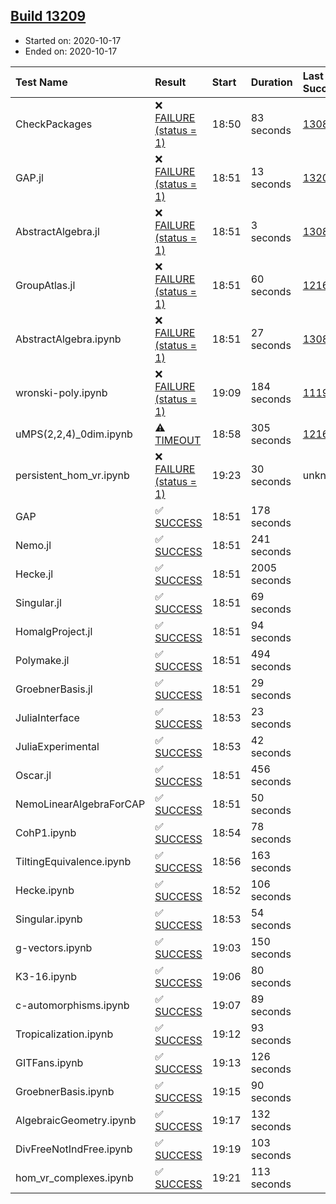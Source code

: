 ## [Build 13209](https://oscarci.mathematik.uni-kl.de/job/oscar/13209/)

* Started on: 2020-10-17
* Ended on: 2020-10-17

| Test Name    | Result | Start | Duration | Last Success | First Failure |
|:-------------|:-------|:------|:---------|:-------------|:--------------|
| CheckPackages | ❌ [FAILURE (status = 1)](https://oscarci.mathematik.uni-kl.de/job/oscar/13209/artifact/logs/build-13209/CheckPackages.log) | 18:50 | 83 seconds | [13085](https://oscarci.mathematik.uni-kl.de/job/oscar/13085/) | [13086](https://oscarci.mathematik.uni-kl.de/job/oscar/13086/) |
| GAP.jl | ❌ [FAILURE (status = 1)](https://oscarci.mathematik.uni-kl.de/job/oscar/13209/artifact/logs/build-13209/GAP.jl.log) | 18:51 | 13 seconds | [13208](https://oscarci.mathematik.uni-kl.de/job/oscar/13208/) | [13209](https://oscarci.mathematik.uni-kl.de/job/oscar/13209/) |
| AbstractAlgebra.jl | ❌ [FAILURE (status = 1)](https://oscarci.mathematik.uni-kl.de/job/oscar/13209/artifact/logs/build-13209/AbstractAlgebra.jl.log) | 18:51 | 3 seconds | [13085](https://oscarci.mathematik.uni-kl.de/job/oscar/13085/) | [13086](https://oscarci.mathematik.uni-kl.de/job/oscar/13086/) |
| GroupAtlas.jl | ❌ [FAILURE (status = 1)](https://oscarci.mathematik.uni-kl.de/job/oscar/13209/artifact/logs/build-13209/GroupAtlas.jl.log) | 18:51 | 60 seconds | [12167](https://oscarci.mathematik.uni-kl.de/job/oscar/12167/) | [12168](https://oscarci.mathematik.uni-kl.de/job/oscar/12168/) |
| AbstractAlgebra.ipynb | ❌ [FAILURE (status = 1)](https://oscarci.mathematik.uni-kl.de/job/oscar/13209/artifact/logs/build-13209/AbstractAlgebra.ipynb.log) | 18:51 | 27 seconds | [13085](https://oscarci.mathematik.uni-kl.de/job/oscar/13085/) | [13086](https://oscarci.mathematik.uni-kl.de/job/oscar/13086/) |
| wronski-poly.ipynb | ❌ [FAILURE (status = 1)](https://oscarci.mathematik.uni-kl.de/job/oscar/13209/artifact/logs/build-13209/wronski-poly.ipynb.log) | 19:09 | 184 seconds | [11192](https://oscarci.mathematik.uni-kl.de/job/oscar/11192/) | [11193](https://oscarci.mathematik.uni-kl.de/job/oscar/11193/) |
| uMPS(2,2,4)_0dim.ipynb | ⚠ [TIMEOUT](https://oscarci.mathematik.uni-kl.de/job/oscar/13209/artifact/logs/build-13209/uMPS-2-2-4-_0dim.ipynb.log) | 18:58 | 305 seconds | [12167](https://oscarci.mathematik.uni-kl.de/job/oscar/12167/) | [12168](https://oscarci.mathematik.uni-kl.de/job/oscar/12168/) |
| persistent_hom_vr.ipynb | ❌ [FAILURE (status = 1)](https://oscarci.mathematik.uni-kl.de/job/oscar/13209/artifact/logs/build-13209/persistent_hom_vr.ipynb.log) | 19:23 | 30 seconds | unknown | unknown |
| GAP | ✅ [SUCCESS](https://oscarci.mathematik.uni-kl.de/job/oscar/13209/artifact/logs/build-13209/GAP.log) | 18:51 | 178 seconds |  |  |
| Nemo.jl | ✅ [SUCCESS](https://oscarci.mathematik.uni-kl.de/job/oscar/13209/artifact/logs/build-13209/Nemo.jl.log) | 18:51 | 241 seconds |  |  |
| Hecke.jl | ✅ [SUCCESS](https://oscarci.mathematik.uni-kl.de/job/oscar/13209/artifact/logs/build-13209/Hecke.jl.log) | 18:51 | 2005 seconds |  |  |
| Singular.jl | ✅ [SUCCESS](https://oscarci.mathematik.uni-kl.de/job/oscar/13209/artifact/logs/build-13209/Singular.jl.log) | 18:51 | 69 seconds |  |  |
| HomalgProject.jl | ✅ [SUCCESS](https://oscarci.mathematik.uni-kl.de/job/oscar/13209/artifact/logs/build-13209/HomalgProject.jl.log) | 18:51 | 94 seconds |  |  |
| Polymake.jl | ✅ [SUCCESS](https://oscarci.mathematik.uni-kl.de/job/oscar/13209/artifact/logs/build-13209/Polymake.jl.log) | 18:51 | 494 seconds |  |  |
| GroebnerBasis.jl | ✅ [SUCCESS](https://oscarci.mathematik.uni-kl.de/job/oscar/13209/artifact/logs/build-13209/GroebnerBasis.jl.log) | 18:51 | 29 seconds |  |  |
| JuliaInterface | ✅ [SUCCESS](https://oscarci.mathematik.uni-kl.de/job/oscar/13209/artifact/logs/build-13209/JuliaInterface.log) | 18:53 | 23 seconds |  |  |
| JuliaExperimental | ✅ [SUCCESS](https://oscarci.mathematik.uni-kl.de/job/oscar/13209/artifact/logs/build-13209/JuliaExperimental.log) | 18:53 | 42 seconds |  |  |
| Oscar.jl | ✅ [SUCCESS](https://oscarci.mathematik.uni-kl.de/job/oscar/13209/artifact/logs/build-13209/Oscar.jl.log) | 18:51 | 456 seconds |  |  |
| NemoLinearAlgebraForCAP | ✅ [SUCCESS](https://oscarci.mathematik.uni-kl.de/job/oscar/13209/artifact/logs/build-13209/NemoLinearAlgebraForCAP.log) | 18:51 | 50 seconds |  |  |
| CohP1.ipynb | ✅ [SUCCESS](https://oscarci.mathematik.uni-kl.de/job/oscar/13209/artifact/logs/build-13209/CohP1.ipynb.log) | 18:54 | 78 seconds |  |  |
| TiltingEquivalence.ipynb | ✅ [SUCCESS](https://oscarci.mathematik.uni-kl.de/job/oscar/13209/artifact/logs/build-13209/TiltingEquivalence.ipynb.log) | 18:56 | 163 seconds |  |  |
| Hecke.ipynb | ✅ [SUCCESS](https://oscarci.mathematik.uni-kl.de/job/oscar/13209/artifact/logs/build-13209/Hecke.ipynb.log) | 18:52 | 106 seconds |  |  |
| Singular.ipynb | ✅ [SUCCESS](https://oscarci.mathematik.uni-kl.de/job/oscar/13209/artifact/logs/build-13209/Singular.ipynb.log) | 18:53 | 54 seconds |  |  |
| g-vectors.ipynb | ✅ [SUCCESS](https://oscarci.mathematik.uni-kl.de/job/oscar/13209/artifact/logs/build-13209/g-vectors.ipynb.log) | 19:03 | 150 seconds |  |  |
| K3-16.ipynb | ✅ [SUCCESS](https://oscarci.mathematik.uni-kl.de/job/oscar/13209/artifact/logs/build-13209/K3-16.ipynb.log) | 19:06 | 80 seconds |  |  |
| c-automorphisms.ipynb | ✅ [SUCCESS](https://oscarci.mathematik.uni-kl.de/job/oscar/13209/artifact/logs/build-13209/c-automorphisms.ipynb.log) | 19:07 | 89 seconds |  |  |
| Tropicalization.ipynb | ✅ [SUCCESS](https://oscarci.mathematik.uni-kl.de/job/oscar/13209/artifact/logs/build-13209/Tropicalization.ipynb.log) | 19:12 | 93 seconds |  |  |
| GITFans.ipynb | ✅ [SUCCESS](https://oscarci.mathematik.uni-kl.de/job/oscar/13209/artifact/logs/build-13209/GITFans.ipynb.log) | 19:13 | 126 seconds |  |  |
| GroebnerBasis.ipynb | ✅ [SUCCESS](https://oscarci.mathematik.uni-kl.de/job/oscar/13209/artifact/logs/build-13209/GroebnerBasis.ipynb.log) | 19:15 | 90 seconds |  |  |
| AlgebraicGeometry.ipynb | ✅ [SUCCESS](https://oscarci.mathematik.uni-kl.de/job/oscar/13209/artifact/logs/build-13209/AlgebraicGeometry.ipynb.log) | 19:17 | 132 seconds |  |  |
| DivFreeNotIndFree.ipynb | ✅ [SUCCESS](https://oscarci.mathematik.uni-kl.de/job/oscar/13209/artifact/logs/build-13209/DivFreeNotIndFree.ipynb.log) | 19:19 | 103 seconds |  |  |
| hom_vr_complexes.ipynb | ✅ [SUCCESS](https://oscarci.mathematik.uni-kl.de/job/oscar/13209/artifact/logs/build-13209/hom_vr_complexes.ipynb.log) | 19:21 | 113 seconds |  |  |
